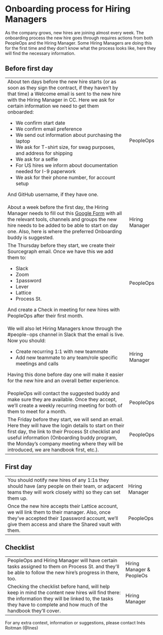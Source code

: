 # Onboarding process for Hiring Managers

As the company grows, new hires are joining almost every week. The onboarding process the new hire goes through requires actions from both PeopleOps and the Hiring Manager. Some Hiring Managers are doing this for the first time and they don’t know what the process looks like, here they will find the necessary information. 


## Before first day


<table>
  <tr>
   <td>About ten days before the new hire starts (or as soon as they sign the contract, if they haven’t by that time) a Welcome email is sent to the new hire with the Hiring Manager in CC. Here we ask for certain information we need to get them onboarded:
<p>
<ul>
<li> We confirm start date
<li> We confirm email preference
<li> We send out information about purchasing the laptop
<li> We ask for T-shirt size, for swag purposes, and address for shipping
<li> We ask for a selfie
<li> For US hires we inform about documentation needed for I-9 paperwork
<li> We ask for their phone number, for account setup
</ul>

   And GitHub username, if they have one.
   </td>
   <td>PeopleOps
   </td>
  </tr>
  <tr>
   <td>About a week before the first day, the Hiring Manager needs to fill out this <a href="https://docs.google.com/forms/d/e/1FAIpQLSeQjfoLjAZUim7pVYw9joQCssXuVz2t2RlpjLadzmHrj15cwQ/viewform?usp=sf_link">Google Form</a> with all the relevant tools, channels and groups the new hire needs to be added to be able to start on day one. Also, here is where the preferred Onboarding buddy is suggested.
   </td>
   <td>Hiring Manager
   </td>
  </tr>
  <tr>
   <td>The Thursday before they start, we create their Sourcegraph email. Once we have this we add them to:
<p>
<ul>
<li> Slack
<li> Zoom
<li> 1password
<li> Lever
<li> Lattice
<li> Process St.
   </ul>
<p>
And create a Check in meeting for new hires with PeopleOps after their first month.
   </td>
   <td>PeopleOps
   </td>
  </tr>
  <tr>
   <td>We will also let Hiring Managers know through the #people-ops channel in Slack that the email is live. Now you should:
<p>
   <ul>
<li> Create recurring 1:1 with new teammate
<li> Add new teammate to any team/role specific meetings and calls
     </ul>
<p>
Having this done before day one will make it easier for the new hire and an overall better experience.
   </td>
   <td>Hiring Manager
   </td>
  </tr>
  <tr>
   <td>PeopleOps will contact the suggested buddy and make sure they are available. Once they accept, we’ll create a weekly recurring meeting for both of them to meet for a month.
   </td>
   <td>PeopleOps
   </td>
  </tr>
  <tr>
   <td>The Friday before they start, we will send an email. Here they will have the login details to start on their first day, the link to their Process St checklist and useful information (Onboarding buddy program, the Monday’s company meeting where they will be introduced, we are handbook first, etc.).
   </td>
   <td>PeopleOps
   </td>
  </tr>
</table>



## First day


<table>
  <tr>
   <td>You should notify new hires of any 1:1s they should have (any people on their team, or adjacent teams they will work closely with) so they can set them up.
   </td>
   <td>Hiring Manager
   </td>
  </tr>
  <tr>
   <td>Once the new hire accepts their Lattice account, we will link them to their manager. Also, once they’ve accepted their 1password account, we’ll give them access and share the Shared vault with them.
   </td>
   <td>PeopleOps
   </td>
  </tr>
</table>



## Checklist


<table>
  <tr>
   <td>PeopleOps and Hiring Manager will have certain tasks assigned to them on Process St. and they'll be able to follow the new hire’s progress in there, too.
   </td>
   <td>Hiring Manager & PeopleOs
   </td>
  </tr>
  <tr>
   <td>Checking the checklist before hand, will help keep in mind the content new hires will find there: the information they will be linked to, the tasks they have to complete and how much of the handbook they’ll cover.
   </td>
   <td>Hiring Manager
   </td>
  </tr>
</table>


For any extra context, information or suggestions, please contact Inés Roitman (@Ines)
